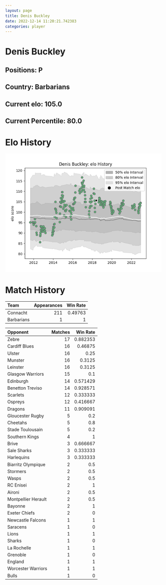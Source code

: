 ```yaml
---  
layout: page  
title: Denis Buckley  
date: 2022-12-14 11:20:21.742383  
categories: player  
---
```

# Denis Buckley

## Positions: P

## Country: Barbarians

## Current elo: 105.0

## Current Percentile: 80.0

# Elo History


![elo history](history_DenisBuckley.png)
# Match History


| Team       |   Appearances |   Win Rate |
|:-----------|--------------:|-----------:|
| Connacht   |           211 |    0.49763 |
| Barbarians |             1 |    1       |

| Opponent            |   Matches |   Win Rate |
|:--------------------|----------:|-----------:|
| Zebre               |        17 |   0.882353 |
| Cardiff Blues       |        16 |   0.46875  |
| Ulster              |        16 |   0.25     |
| Munster             |        16 |   0.3125   |
| Leinster            |        16 |   0.3125   |
| Glasgow Warriors    |        15 |   0.1      |
| Edinburgh           |        14 |   0.571429 |
| Benetton Treviso    |        14 |   0.928571 |
| Scarlets            |        12 |   0.333333 |
| Ospreys             |        12 |   0.416667 |
| Dragons             |        11 |   0.909091 |
| Gloucester Rugby    |         5 |   0.2      |
| Cheetahs            |         5 |   0.8      |
| Stade Toulousain    |         5 |   0.2      |
| Southern Kings      |         4 |   1        |
| Brive               |         3 |   0.666667 |
| Sale Sharks         |         3 |   0.333333 |
| Harlequins          |         3 |   0.333333 |
| Biarritz Olympique  |         2 |   0.5      |
| Stormers            |         2 |   0.5      |
| Wasps               |         2 |   0.5      |
| RC Enisei           |         2 |   1        |
| Aironi              |         2 |   0.5      |
| Montpellier Herault |         2 |   0.5      |
| Bayonne             |         2 |   1        |
| Exeter Chiefs       |         2 |   0        |
| Newcastle Falcons   |         1 |   1        |
| Saracens            |         1 |   0        |
| Lions               |         1 |   1        |
| Sharks              |         1 |   0        |
| La Rochelle         |         1 |   1        |
| Grenoble            |         1 |   0        |
| England             |         1 |   1        |
| Worcester Warriors  |         1 |   1        |
| Bulls               |         1 |   0        |